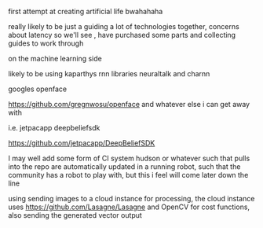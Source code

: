 
first attempt at creating artificial life bwahahaha

really likely to be just a guiding a lot of technologies together,
concerns about latency so we'll see , have purchased some parts and collecting guides to work through

on the machine learning side

likely to be using kaparthys rnn libraries neuraltalk and charnn

googles openface

https://github.com/gregnwosu/openface
and whatever else i can get away with

i.e. jetpacapp deepbeliefsdk

https://github.com/jetpacapp/DeepBeliefSDK

I may well add some form of CI system hudson or whatever such that pulls into the repo are automatically updated in a running robot, such that the community has a robot to play with, but this i feel will come later down the line


using sending images to a cloud instance for processing, the cloud instance uses https://github.com/Lasagne/Lasagne and OpenCV for cost functions, also sending the generated vector output
